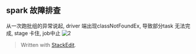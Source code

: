 
## spark 故障排查
从一次跑批组的异常说起, driver 端出现classNotFoundEx, 导致部分task 无法完成, stage 卡住, job中止
![2](https://user-images.githubusercontent.com/20329409/45937070-a4562c80-bfef-11e8-8a51-ad5d451148a8.png)



> Written with [StackEdit](https://stackedit.io/).
<!--stackedit_data:
eyJoaXN0b3J5IjpbMjEyOTQxMjUzXX0=
-->